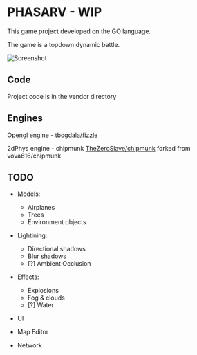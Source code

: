 # PHASARV - WIP

This game project developed on the GO language. 

The game is a topdown dynamic battle.

![Screenshot](screenshot.png)

## Code

Project code is in the vendor directory

## Engines

Opengl engine - [tbogdala/fizzle](https://github.com/tbogdala/fizzle)

2dPhys engine - chipmunk [TheZeroSlave/chipmunk](https://github.com/TheZeroSlave/chipmunk) forked from vova616/chipmunk


## TODO

- Models:
	- Airplanes
	- Trees
	- Environment objects

- Lightining:
	- Directional shadows
	- Blur shadows
	- [?] Ambient Occlusion

- Effects:
	- Explosions
	- Fog & clouds
	- [?] Water

- UI

- Map Editor

- Network